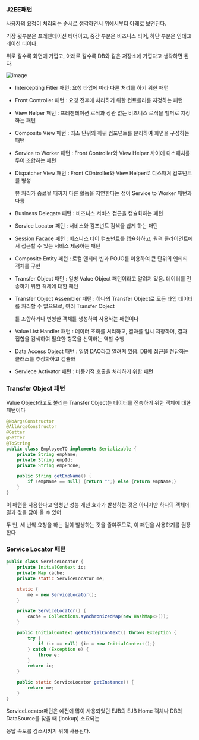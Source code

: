
### J2EE패턴

사용자의 요청이 처리되는 순서로 생각하면서 위에서부터 아래로 보면된다.

가장 윗부분은 프레젠테이션 티어이고, 중간 부분은 비즈니스 티어, 하단 부분은 인테그레이션 티어다.

위로 갈수록 화면에 가깝고, 아래로 갈수록 DB와 같은 저장소에 가깝다고 생각하면 된다.

![image](https://github.com/saechimdaeki/Dev-Diary/assets/40031858/8a2b4e14-972f-4e6e-87e6-3c0b4600c8e8)

- Intercepting Fitler 패턴: 요청 타입에 따라 다른 처리를 하기 위한 패턴
- Front Controller 패턴 : 요청 전후에 처리하기 위한 컨트롤러를 지정하는 패턴
- View Helper 패턴 : 프레젠테이션 로직과 상관 없는 비즈니스 로직을 헬퍼로 지정하는 패턴
- Composite View 패턴 : 최소 단위의 하위 컴포넌트를 분리하여 화면을 구성하는 패턴
- Service to Worker 패턴 : Front Controller와 View Helper 사이에 디스패처를 두어 조합하는 패턴
- Dispatcher View 패턴 : Front COntroller와 View Helper로 디스패처 컴포넌트를 형성

    뷰 처리가 종료될 때까지 다른 활동을 지연한다는 점이 Service to Worker 패턴과 다름
- Business Delegate 패턴 : 비즈니스 서비스 접근을 캡슐화하는 패턴
- Service Locator 패턴 : 서비스와 컴포넌트 검색을 쉽게 하는 패턴
- Session Facade 패턴 : 비즈니스 티어 컴포넌트를 캡슐화하고, 원격 클라이언트에서 접근할 수 있는 서비스 제공하는 패턴
- Composite Entity 패턴 : 로컬 엔티티 빈과 POJO를 이용하여 큰 단위의 엔티티 객체를 구현
- Transfer Object 패턴 : 일병 Value Object 패턴이라고 알려져 있음. 데이터를 전송하기 위한 객체에 대한 패턴
- Transfer Object Assembler 패턴 : 하나의 Transfer Object로 모든 타입 데이터를 처리할 수 없으므로, 여러 Transfer Object
    
    를 조합하거나 변형한 객체를 생성하여 사용하는 패턴이다
- Value List Handler 패턴 : 데이터 조회를 처리하고, 결과를 임시 저장하며, 결과 집합을 검색하여 필요한 항목을 선택하는 역할 수행
- Data Access Object 패턴 : 일명 DAO라고 알려져 있음. DB에 접근을 전담하는 클래스를 추상화하고 캡슐화
- Serviece Activator 패턴 : 비동기적 호출을 처리하기 위한 패턴

### Transfer Object 패턴

Value Object라고도 불리는 Transfer Object는 데이터를 전송하기 위한 객체에 대한 패턴이다

```java
@NoArgsConstructor
@AllArgsConstructor
@Getter
@Setter
@ToString
public class EmployeeTO implements Serializable {
    private String empName;
    private String empId;
    private String empPhone;

    public String getEmpName() {
        if (empName == null) {return "";} else {return empName;}
    }
}
```

이 패턴을 사용한다고 엄청난 성능 개선 효과가 발생하는 것은 아니지만 하나의 객체에 결과 값을 담아 올 수 있어

두 번, 세 번씩 요청을 하는 일이 발생하는 것을 줄여주므로, 이 패턴을 사용하기를 권장한다

### Service Locator 패턴

```java
public class ServiceLocator {
    private InitialContext ic;
    private Map cache;
    private static ServiceLocator me;

    static {
        me = new ServiceLocator();
    }

    private ServiceLocator() {
        cache = Collections.synchronizedMap(new HashMap<>());
    }

    public InitialContext getInitialContext() throws Exception {
        try {
            if (ic == null) {ic = new InitialContext();}
        } catch (Exception e) {
            throw e;
        }
        return ic;
    }

    public static ServiceLocator getInstance() {
        return me;
    }
}
```

ServiceLocator패턴은 예전에 많이 사용되었던 EJB의 EJB Home 객체나 DB의 DataSource를 찾을 때 (lookup) 소요되는

응답 속도를 감소시키기 위해 사용된다.